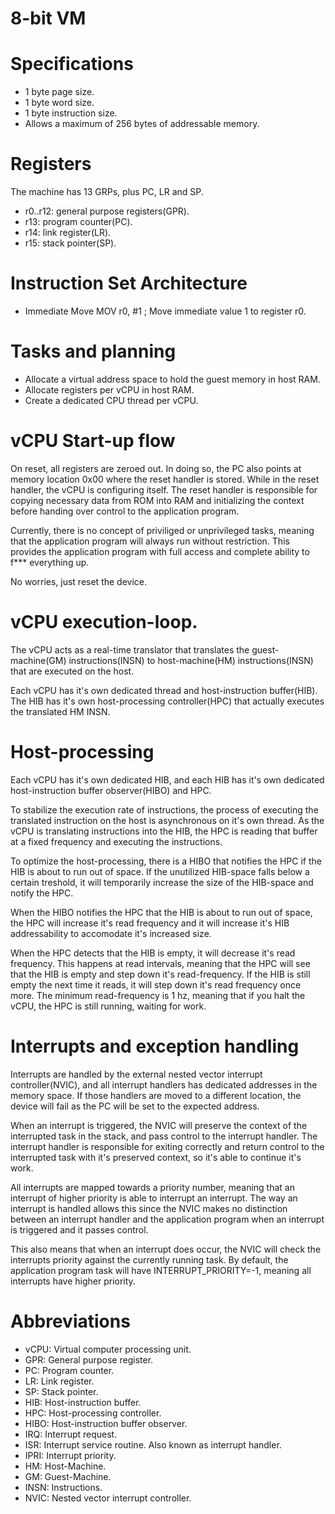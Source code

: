 # 8-bit VM

# Specifications

- 1 byte page size.
- 1 byte word size.
- 1 byte instruction size.
- Allows a maximum of 256 bytes of addressable memory.

# Registers

The machine has 13 GRPs, plus PC, LR and SP.

- r0..r12: general purpose registers(GPR).
- r13: program counter(PC).
- r14: link register(LR).
- r15: stack pointer(SP).

# Instruction Set Architecture

- Immediate Move
MOV r0, #1 ; Move immediate value 1 to register r0.

# Tasks and planning

- Allocate a virtual address space to hold the guest memory in host RAM.
- Allocate registers per vCPU in host RAM.
- Create a dedicated CPU thread per vCPU.

# vCPU Start-up flow

On reset, all registers are zeroed out. In doing so, the PC also points at memory location 0x00 where the reset handler is stored.
While in the reset handler, the vCPU is configuring itself. The reset handler is responsible for copying necessary data from ROM into RAM and initializing the context before handing over control to the application program.

Currently, there is no concept of priviliged or unprivileged tasks, meaning that the application program will always run without restriction. This provides the application program with full access and complete ability to f*** everything up. 

No worries, just reset the device.

# vCPU execution-loop.

The vCPU acts as a real-time translator that translates the guest-machine(GM) instructions(INSN) to host-machine(HM) instructions(INSN) that are executed on the host.

Each vCPU has it's own dedicated thread and host-instruction buffer(HIB). The HIB has it's own host-processing controller(HPC) that actually executes the translated HM INSN.

# Host-processing

Each vCPU has it's own dedicated HIB, and each HIB has it's own dedicated host-instruction buffer observer(HIBO) and HPC.

To stabilize the execution rate of instructions, the process of executing the translated instruction on the host is asynchronous on it's own thread. As the vCPU is translating instructions into the HIB, the HPC is reading that buffer at a fixed frequency and executing the instructions.

To optimize the host-processing, there is a HIBO that notifies the HPC if the HIB is about to run out of space. If the unutilized HIB-space falls below a certain treshold, it will temporarily increase the size of the HIB-space and notify the HPC.

When the HIBO notifies the HPC that the HIB is about to run out of space, the HPC will increase it's read frequency and it will increase it's HIB addressability to accomodate it's increased size.

When the HPC detects that the HIB is empty, it will decrease it's read frequency. This happens at read intervals, meaning that the HPC will see that the HIB is empty and step down it's read-frequency. If the HIB is still empty the next time it reads, it will step down it's read frequency once more. The minimum read-frequency is 1 hz, meaning that if you halt the vCPU, the HPC is still running, waiting for work.

# Interrupts and exception handling

Interrupts are handled by the external nested vector interrupt controller(NVIC), and all interrupt handlers has dedicated addresses in the memory space. If those handlers are moved to a different location, the device will fail as the PC will be set to the expected address.

When an interrupt is triggered, the NVIC will preserve the context of the interrupted task in the stack, and pass control to the interrupt handler. The interrupt handler is responsible for exiting correctly and return control to the interrupted task with it's preserved context, so it's able to continue it's work.

All interrupts are mapped towards a priority number, meaning that an interrupt of higher priority is able to interrupt an interrupt. The way an interrupt is handled allows this since the NVIC makes no distinction between an interrupt handler and the application program when an interrupt is triggered and it passes control.

This also means that when an interrupt does occur, the NVIC will check the interrupts priority against the currently running task. By default, the application program task will have INTERRUPT_PRIORITY=-1, meaning all interrupts have higher priority.

# Abbreviations

- vCPU: Virtual computer processing unit.
- GPR: General purpose register.
- PC: Program counter.
- LR: Link register.
- SP: Stack pointer.
- HIB: Host-instruction buffer.
- HPC: Host-processing controller.
- HIBO: Host-instruction buffer observer.
- IRQ: Interrupt request.
- ISR: Interrupt service routine. Also known as interrupt handler.
- IPRI: Interrupt priority.
- HM: Host-Machine.
- GM: Guest-Machine.
- INSN: Instructions.
- NVIC: Nested vector interrupt controller.
